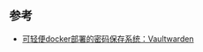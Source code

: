## 参考
- [可轻便docker部署的密码保存系统：Vaultwarden][1]

[1]: https://blog.csdn.net/weixin_30495789/article/details/147531006
